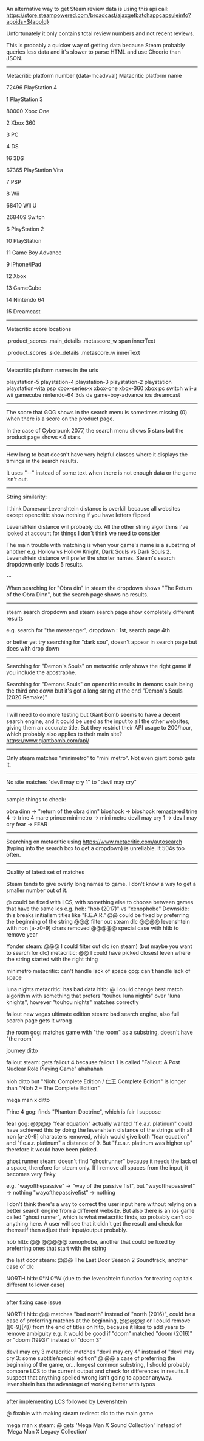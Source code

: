 An alternative way to get Steam review data is using this api call: https://store.steampowered.com/broadcast/ajaxgetbatchappcapsuleinfo?appids=${appId}

Unfortunately it only contains total review numbers and not recent reviews.

This is probably a quicker way of getting data because Steam probably queries less data and it's slower to parse HTML and use Cheerio than JSON.

---

Metacritic platform number (data-mcadvval)
Matacritic platform name

72496
PlayStation 4

1
PlayStation 3

80000
Xbox One

2
Xbox 360

3
PC

4
DS

16
3DS

67365
PlayStation Vita

7
PSP

8
Wii

68410
Wii U

268409
Switch

6
PlayStation 2

10
PlayStation

11
Game Boy Advance

9
iPhone/iPad

12
Xbox

13
GameCube

14
Nintendo 64

15
Dreamcast

---

Metacritic score locations

.product_scores
    .main_details
        .metascore_w
            span
                innerText

.product_scores
    .side_details
        .metascore_w
            innerText

---

Metacritic platform names in the urls

playstation-5
playstation-4
playstation-3
playstation-2
playstation
playstation-vita
psp
xbox-series-x
xbox-one
xbox-360
xbox
pc
switch
wii-u
wii
gamecube
nintendo-64
3ds
ds
game-boy-advance
ios
dreamcast

---

The score that GOG shows in the search menu is sometimes missing (0) when there is a score on the product page.

In the case of Cyberpunk 2077, the search menu shows 5 stars but the product page shows <4 stars.

---

How long to beat doesn't have very helpful classes where it displays the timings in the search results.

It uses "--" instead of some text when there is not enough data or the game isn't out.

---

String similarity:

I think Damerau–Levenshtein distance is overkill because all websites except opencritic show nothing if you have letters flipped

Levenshtein distance will probably do. All the other string algorithms I've looked at account for things I don't think we need to consider

The main trouble with matching is when your game's name is a substring of another e.g. Hollow vs Hollow Knight, Dark Souls vs Dark Souls 2. Levenshtein distance will prefer the shorter names.
Steam's search dropdown only loads 5 results.

--

When searching for "Obra din" in steam the dropdown shows "The Return of the Obra Dinn", but the search page shows no results.

---

steam search dropdown and steam search page show completely different results

e.g. search for "the messenger", dropdown : 1st, search page 4th

or better yet try searching for "dark sou", doesn't appear in search page but does with drop down

---

Searching for "Demon's Souls" on metacritic only shows the right game if you include the apostraphe.

Searching for "Demons Souls" on opencritic results in demons souls being the third one down but it's got a long string at the end "Demon's Souls (2020 Remake)"

---

I will need to do more testing but Giant Bomb seems to have a decent search engine, and it could be used as the input to all the other websites, giving them an accurate title. But they restrict their API usage to 200/hour, which probably also applies to their main site? https://www.giantbomb.com/api/

---

Only steam matches "minimetro" to "mini metro". Not even giant bomb gets it.

---

No site matches "devil may cry 1" to "devil may cry"

---

sample things to check:

obra dinn       -> "return of the obra dinn"
bioshock        -> bioshock remastered
trine 4         -> trine 4 mare prince
minimetro       -> mini metro
devil may cry 1 -> devil may cry
fear            -> FEAR

---

Searching on metacritic using https://www.metacritic.com/autosearch (typing into the search box to get a dropdown) is unreliable. It 504s too often.

---

Quality of latest set of matches

Steam tends to give overly long names to game. I don't know a way to get a smaller number out of it.

@ could be fixed with LCS, with something else to choose between games that have the same lcs e.g. hob: "hob (2017)" vs "xenophobe"
    Downside: this breaks initialism titles like "F.E.A.R."
@@ could be fixed by preferring the beginning of the string
@@@ filter out steam dlc
@@@@ levenshtein with non [a-z0-9] chars removed
@@@@@ special case with hltb to remove year

Yonder
steam: @@@ I could filter out dlc (on steam) (but maybe you want to search for dlc)
metacritic: @@ I could have picked closest leven where the string started with the right thing

minimetro
metacritic: can't handle lack of space
gog: can't handle lack of space

luna nights
metacritic: has bad data
hltb: @ I could change best match algorithm with something that prefers "touhou luna nights" over "luna knights", however "touhou nights" matches correctly

fallout new vegas ultimate edition
steam: bad search engine, also full search page gets it wrong

the room
gog: matches game with "the room" as a substring, doesn't have "the room"

journey
ditto

fallout
steam: gets fallout 4 because fallout 1 is called "Fallout: A Post Nuclear Role Playing Game" ahahahah

nioh
ditto but "Nioh: Complete Edition / 仁王 Complete Edition" is longer than "Nioh 2 – The Complete Edition"

mega man x
ditto

Trine 4
gog: finds "Phantom Doctrine", which is fair I suppose

fear
gog: @@@@ "fear equation" actually wanted "f.e.a.r. platinum" could have achieved this by doing the levenshtein distance of the strings with all non [a-z0-9] characters removed, which would give both "fear equation" and "f.e.a.r. platinum" a distance of 9. But "f.e.a.r. platinum was higher up" therefore it would have been picked.

ghost runner
steam: doesn't find "ghostrunner" because it needs the lack of a space, therefore for steam only. If I remove all spaces from the input, it becomes very flaky

e.g. "wayofthepassive" -> "way of the passive fist", but
     "wayofthepassivef" -> nothing
     "wayofthepassivefist" -> nothing

I don't think there's a way to correct the user input here without relying on a better search engine from a different website. But also there is an ios game called "ghost runner", which is what metacritic finds, so probably can't do anything here. A user will see that it didn't get the result and check for themself then adjust their input/output probably.

hob
hltb: @@ @@@@@ xenophobe, another that could be fixed by preferring ones that start with the string

the last door
steam: @@@ The Last Door Season 2 Soundtrack, another case of dlc

NORTH
hltb: 0°N 0°W (due to the levenshtein function for treating capitals different to lower case)

---

after fixing case issue

NORTH
hltb: @@ matches "bad north" instead of "north (2016)", could be a case of preferring matches at the beginning,
      @@@@@  or I could remove ([0-9]{4}) from the end of titles on hltb, because it likes to add years to remove ambiguity
        e.g. it would be good if "doom" matched "doom (2016)" or "doom (1993)" instead of "doom 3"

devil may cry 3
metacritic: matches "devil may cry 4" instead of "devil may cry 3: some subtitle/special edition"
    @ @@ a case of preferring the beginning of the game, or... longest common substring,
        I should probably compare LCS to the current output and check for differences in results. I suspect that anything spelled wrong isn't going to appear anyway. levenshtein has the advantage of working better with typos

---

after implementing LCS followed by Levenshtein

@ fixable with making steam redirect dlc to the main game

mega man x
steam: @ gets 'Mega Man X Sound Collection' instead of 'Mega Man X Legacy Collection'

